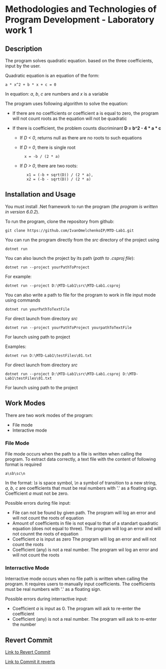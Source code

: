 # Methodologies and Technologies of Program Development - Laboratory work 1

## Description

The program solves quadratic equation. based on the three coefficients, input by the user.

Quadratic equation is an equation of the form:

    a * x^2 + b * x + c = 0
    
In equation: *a*, *b*, *c* are numbers and *x* is a variable

The program uses following algorithm to solve the equation:

- If there are no coefficients or coefficient a is equal to zero, the program will not count roots as the equation will not be quadratic
- If there is coefficient, the problem counts discriminant **D = b^2 - 4 \* a \* c**

  - If *D < 0*, returns null as there are no roots to such equations
  - If *D = 0*, there is single root

          x = -b / (2 * a)

  - If *D > 0*, there are two roots:

           x1 = (-b + sqrt(D)) / (2 * a),
           x2 = (-b - sqrt(D)) / (2 * a)

## Installation and Usage

You must install .Net framework to run the program (*the program is written in version 6.0.2*).

To run the program, clone the repository from github:

    git clone https://github.com/IvanOmelchenkoIP/MTD-Lab1.git

You can run the program directly from the *src* directory of the project using

    dotnet run

You can also launch the project by its path (*path to .csproj file*):

    dotnet run --project yourPathToProject

For example:

    dotnet run --project D:\MTD-Lab1\src\MTD-Lab1.csproj

You can also write a path to file for the program to work in file input mode using commands

    dotnet run yourPathToTextFile
    
For direct launch from directory *src*

    dotnet run --project yourPathToProject yourpathToTextFile

For launch using path to project

Examples:

    dotnet run D:\MTD-Lab1\testFiles\01.txt

For direct launch from directory *src*
    
    dotnet run --project D:\MTD-Lab1\src\MTD-Lab1.csproj D:\MTD-Lab1\testFiles\01.txt

For launch using path to the project

## Work Modes

There are two work modes of the program:

- File mode
- Interactive mode

### File Mode

File mode occurs when the path to a file is written when calling the program. To extract data correctly, a text file with the content of following format is required

    a\sb\sc\n
    
In the format: *\s* is space symbol, *\n* a symbol of transition to a new string, *a*, *b*, *c* are coefficients that must be real numbers with '.' as a floating sign. Coefficient *a* must not be zero.

Possible errors during file input:

- File can not be found by given path. The program will log an error and will not count the roots of equation
- Amount of coefficients in file is not equal to that of a standart quadratic equation (does not equal to three). The program will log an error and will not counnt the roots of equation
- Coefficient *a* is input as zero The program will log an error and will not count the roots
- Coefficient (any) is not a real number. The program wil log an error and will not count the roots

### Interractive Mode

Interractive mode occurs when no file path is written when calling the program. It requires users to manually input coefficients. The coefficients must be real numbers with '.' as a floating sign.

Possible errors during interractive input:

- Coefficient *a* is input as 0. The program will ask to re-enter the coefficient
- Coefficient (any) is not a real number. The program will ask to re-enter the number

## Revert Commit

[Link to Revert Commit](https://github.com/IvanOmelchenkoIP/MTD-Lab1/commit/b0b7c5814b79991bb2bb00f656763aa1ed7c96f4)

[Link to Commit it reverts](https://github.com/IvanOmelchenkoIP/MTD-Lab1/commit/7ee2f49c64260cfa71569e1159153e8b34e021af)